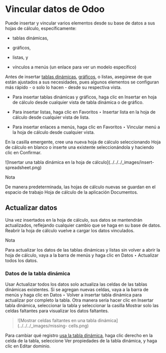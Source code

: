 # Vincular datos de Odoo

Puede insertar y vincular varios elementos desde su base de datos a sus hojas
de cálculo, específicamente:

  * tablas dinámicas,

  * gráficos,

  * listas, y

  * vínculos a menús (un enlace para ver un modelo específico)

Antes de insertar [tablas
dinámicas](../../essentials/reporting.html#reporting-views-pivot),
[gráficos](../../essentials/reporting.html#reporting-views-graph), o listas,
asegúrese de que están ajustados a sus necesidades, pues algunos elementos se
configuran más rápido - o solo lo hacen - desde su respectiva vista.

  * Para insertar tablas dinámicas y gráficos, haga clic en Insertar en hoja de cálculo desde cualquier vista de tabla dinámica o de gráfico.

  * Para insertar listas, haga clic en Favoritos ‣ Insertar lista en la hoja de cálculo desde cualquier vista de lista.

  * Para insertar enlaces a menús, haga clic en Favoritos ‣ Vincular menú a la hoja de cálculo desde cualquier vista.

En la casilla emergente, cree una nueva hoja de cálculo seleccionando Hoja de
cálculo en blanco o inserte una existente seleccionándola y haciendo clic en
Confirmar.

![Insertar una tabla dinámica en la hoja de cálculo](../../../_images/insert-
spreadsheet.png)

Nota

De manera predeterminada, las hojas de cálculo nuevas se guardan en el espacio
de trabajo Hoja de cálculo de la aplicación Documentos.

## Actualizar datos

Una vez insertados en la hoja de cálculo, sus datos se mantendrán
actualizados, reflejando cualquier cambio que se haga en su base de datos.
Reabrir la hoja de cálculo vuelve a cargar los datos vinculados.

Nota

Para actualizar los datos de las tablas dinámicas y listas sin volver a abrir
la hoja de cálculo, vaya a la barra de menús y haga clic en Datos ‣ Actualizar
todos los datos.

### Datos de la tabla dinámica

Usar Actualizar todos los datos solo actualiza las celdas de las tablas
dinámicas existentes. Si se agregan nuevas celdas, vaya a la barra de menús y
haga clic en Datos ‣ Volver a insertar tabla dinámica para actualizar por
completo la tabla. Otra manera sería hacer clic en Insertar tabla dinámica,
seleccionar la tabla y seleccionar la casilla Mostrar solo las celdas
faltantes para visualizar los datos faltantes.

> ![Mostrar celdas faltantes en una tabla dinámica](../../../_images/missing-
> cells.png)

Para cambiar qué registro [usa la tabla
dinámica](../../essentials/search.html#search-preconfigured-filters), haga
clic derecho en la celda de la tabla, seleccione Ver propiedades de la tabla
dinámica, y haga clic en Editar dominio.

